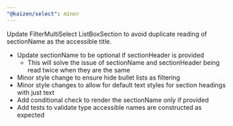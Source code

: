```yaml
---
"@kaizen/select": minor
---
```


Update FilterMultiSelect ListBoxSection to avoid duplicate reading of sectionName as the accessible title.

- Update sectionName to be optional if sectionHeader is provided
  - This will solve the issue of sectionName and sectionHeader being read twice when they are the same
- Minor style change to ensure hide bullet lists as filtering 
- Minor style changes to allow for default text styles for section headings with just text
- Add conditional check to render the sectionName only if provided
- Add tests to validate type accessible names are constructed as expected